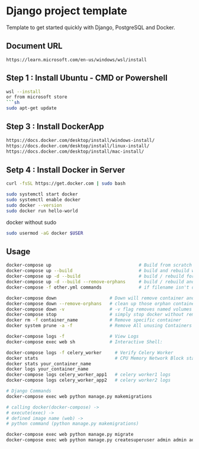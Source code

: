 # Django project template
Template to get started quickly with Django, PostgreSQL and Docker.

## Document URL
```
https://learn.microsoft.com/en-us/windows/wsl/install
```

## Step 1 : Install Ubuntu - CMD or Powershell
```sh
wsl --install
or from microsoft store
```sh
sudo apt-get update
```
## Step 3 : Install DockerApp
```sh
https://docs.docker.com/desktop/install/windows-install/
https://docs.docker.com/desktop/install/linux-install/
https://docs.docker.com/desktop/install/mac-install/
```
## Setp 4 : Install Docker in Server
```bash
curl -fsSL https://get.docker.com | sudo bash
```
```bash
sudo systemctl start docker
sudo systemctl enable docker
sudo docker --version
sudo docker run hello-world
```
docker without sudo
```bash
sudo usermod -aG docker $USER
```

## Usage
```bash
docker-compose up                                 # Build from scratch
docker-compose up --build                         # build and rebuild with logs and output
docker-compose up -d --build                      # build / rebuild for server without logs
docker-compose up -d --build --remove-orphans     # build / rebuild and clean orphan containers
docker-compose -f other.yml commands              # if filename isn't docker-compose then just add `docker-compose -f filename.yml`

docker-compose down                    # Down will remove container and images
docker-compose down --remove-orphans   # clean up those orphan containers safely
docker-compose down -v                 # -v flag removes named volumes declared 
docker-compose stop                    # simply stop docker without remove anything
docker rm -f container_name            # Remove specific container 
docker system prune -a -f              # Remove All unusing Containers

docker-compose logs -f                 # View Logs
docker-compose exec web sh             # Interactive Shell:

docker-compose logs -f celery_worker     # Verify Celery Worker
docker stats                             # CPU Memory Network Block status
docker stats your_container_name
docker logs your_container_name
docker-compose logs celery_worker_app1   # celery worker1 logs
docker-compose logs celery_worker_app2   # celery worker2 logs

# Django Commands
docker-compose exec web python manage.py makemigrations

# calling docker(docker-compose) ->
# execute(exec) ->
# defined image name (web) ->
# python command (python manage.py makemigrations)

docker-compose exec web python manage.py migrate
docker-compose exec web python manage.py createsuperuser admin admin admin@admin.com
```
